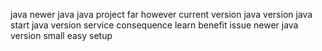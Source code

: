 java newer java java project far however current version java version java start java version service consequence learn benefit issue newer java version small easy setup